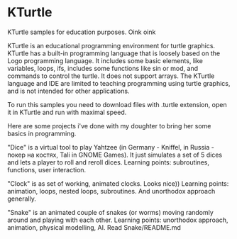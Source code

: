 # KTurtle
KTurtle samples for education purposes. Oink oink

KTurtle is an educational programming environment for turtle graphics. 
KTurtle has a built-in programming language that is loosely based on the Logo programming language. 
It includes some basic elements, like variables, loops, ifs, includes some functions like sin or mod, and commands to control the turtle. 
It does not support arrays. 
The KTurtle language and IDE are limited to teaching programming using turtle graphics, and is not intended for other applications. 

To run this samples you need to download files with .turtle extension, open it in KTurtle and run with maximal speed.

Here are some projects i've done with my doughter to bring her some basics in programming.

"Dice" is a virtual tool to play Yahtzee (in Germany - Kniffel, in Russia - покер на костях, Tali in GNOME Games). It just simulates a set of 5 dices and lets a player to roll and reroll dices. Learning points: subroutines, functions, user interaction.

"Clock" is as set of working, animated clocks. Looks nice)) Learning points: animation, loops, nested loops, subroutines. And unorthodox approach generally.

"Snake" is an animated couple of snakes (or worms) moving randomly around and playing with each other. Learning points: unorthodox approach, animation, physical modelling, AI. Read Snake/README.md
